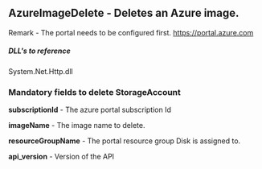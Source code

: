 ## AzureImageDelete - Deletes an Azure image.

Remark - The portal needs to be configured first. https://portal.azure.com

##### DLL's to reference
System.Net.Http.dll

### Mandatory fields to delete StorageAccount 

**subscriptionId**		- The azure portal subscription Id

**imageName**			- The image name to delete.

**resourceGroupName**   - The portal resource group Disk is assigned to.

**api_version**			- Version of the API
